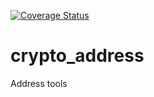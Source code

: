 [![Coverage Status](https://coveralls.io/repos/github/fathens/crypto_address/badge.svg)](https://coveralls.io/github/fathens/crypto_address)

# crypto_address
Address tools
